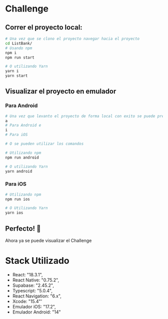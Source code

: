 
# Challenge

## Correr el proyecto local:

```bash
# Una vez que se clono el proyecto navegar hacia el proyecto
cd ListBank/
# Usando npm
npm i
npm run start

# O utilizando Yarn
yarn i
yarn start
```

## Visualizar el proyecto en emulador

### Para Android

```bash
# Una vez que levanto el proyecto de forma local con exito se puede presionar la tecla
a
# Para Android e
i
# Para iOS

# O se pueden utilizar los comandos

# Utilizando npm
npm run android

# O utilizando Yarn
yarn android
```

### Para iOS

```bash
# Utilizando npm
npm run ios

# O Utilizando Yarn
yarn ios
```

## Perfecto! :tada:

Ahora ya se puede visualizar el Challenge

# Stack Utilizado

- React: "18.3.1",
- React Native: "0.75.2",
- Supabase: "2.45.2",
- Typescript: "5.0.4",
- React Navigation: "6.x",
- Xcode: "15.4"'
- Emulador iOS: "17.2",
- Emulador Android: "14"
